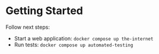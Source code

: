 # Getting Started
Follow next steps:
* Start a web application: `docker compose up the-internet`
* Run tests: `docker compose up automated-testing`